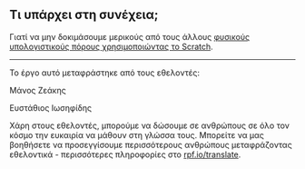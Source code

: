 ## Τι υπάρχει στη συνέχεια;

Γιατί να μην δοκιμάσουμε μερικούς από τους άλλους [φυσικούς υπολογιστικούς πόρους χρησιμοποιώντας το Scratch](https://projects.raspberrypi.org/el-GR/projects?software%5B%5D=scratch&hardware%5B%5D=electronic-components).


***
Το έργο αυτό μεταφράστηκε από τους εθελοντές:

Μάνος Ζεάκης

Ευστάθιος Ιωσηφίδης

Χάρη στους εθελοντές, μπορούμε να δώσουμε σε ανθρώπους σε όλο τον κόσμο την ευκαιρία να μάθουν στη γλώσσα τους. Μπορείτε να μας βοηθήσετε να προσεγγίσουμε περισσότερους ανθρώπους μεταφράζοντας εθελοντικά - περισσότερες πληροφορίες στο [rpf.io/translate](https://rpf.io/translate).